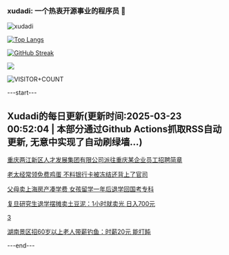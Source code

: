 ### xudadi: 一个热衷开源事业的程序员 👋

![xudadi](https://github-readme-stats-git-masterorgs-github-readme-stats-team.vercel.app/api?username=xudadi)

[![Top Langs](https://github-readme-stats.vercel.app/api/top-langs/?username=xudadi)](https://github.com/anuraghazra/github-readme-stats)

[![GitHub Streak](https://streak-stats.demolab.com?user=xudadi&locale=zh_Hans)](https://git.io/streak-stats)

![](https://raw.githubusercontent.com/xudadi/xudadi/main/assets/github-contribution-grid-snake.svg)

![VISITOR+COUNT](https://komarev.com/ghpvc/?username=xudadi&label=VISITOR+COUNT)


---start---

## Xudadi的每日更新(更新时间:2025-03-23 00:52:04 | 本部分通过Github Actions抓取RSS自动更新, 无意中实现了自动刷绿墙...)

[重庆两江新区人才发展集团有限公司派往重庆某企业员工招聘简章](https://www.gongkaoleida.com/article/2331933)

[老太经常领免费鸡蛋 不料银行卡被冻结还背上了官司](https://m.163.com/news/article/JR8CCE8B05561G0D.html)

[父母卖上海房产凑学费 女孩留学一年后退学回国考专科](https://m.163.com/news/article/JR8PC4LV00019B3E.html)

[复旦研究生退学摆摊卖土豆泥：1小时就卖光 日入700元](https://m.163.com/news/article/JR8NUMLA0514R9OJ.html)

[3](https://m.163.com/touch/news/sub/domestic)

[湖南景区招60岁以上老人带薪钓鱼：时薪20元 能打盹](https://m.163.com/news/article/JR6SUGOT0514R9OJ.html)

---end---

